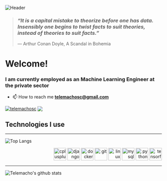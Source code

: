 ![Header](https://github.com/telemachosc/telemachosc/blob/master/network_banner.gif?raw=true"Header")
> ### _“It is a capital mistake to theorize before one has data. Insensibly one begins to twist facts to suit theories, instead of theories to suit facts.”_
> — Arthur Conan Doyle, A Scandal in Bohemia


# Welcome!
### I am currently employed as an Machine Learning Engineer at the private sector


- 📫 How to reach me **telemachosc@gmail.com**
<p align="left">
<a href="https://linkedin.com/in/telemachosc" target="blank"><img align="center" src="https://icon-icons.com/icons2/1753/PNG/32/iconfinder-social-media-applications-14linkedin-4102586_113786.png" alt="telemachosc" /></a>
<a href="https://stackoverflow.com/users/11780135" target="blank"><img align="center" src="https://img.icons8.com/color/32/000000/stackoverflow.png" /></a>
</p>


## Technologies I use 
---


![Top Langs](https://github-readme-stats.vercel.app/api/top-langs/?username=telemachosc&layout=compact&theme=tokyonight)

<p align="right"><img src="https://devicons.github.io/devicon/devicon.git/icons/cplusplus/cplusplus-original.svg" alt="cplusplus" width="40" height="40"/> <img src="https://devicons.github.io/devicon/devicon.git/icons/django/django-original.svg" alt="django" width="40" height="40"/> <img src="https://devicons.github.io/devicon/devicon.git/icons/docker/docker-original-wordmark.svg" alt="docker" width="40" height="40"/> <img src="https://www.vectorlogo.zone/logos/git-scm/git-scm-icon.svg" alt="git" width="40" height="40"/> <img src="https://devicons.github.io/devicon/devicon.git/icons/linux/linux-original.svg" alt="linux" width="40" height="40"/> <img src="https://devicons.github.io/devicon/devicon.git/icons/mysql/mysql-original-wordmark.svg" alt="mysql" width="40" height="40"/> <img src="https://devicons.github.io/devicon/devicon.git/icons/python/python-original.svg" alt="python" width="40" height="40"/> <img src="https://www.vectorlogo.zone/logos/tensorflow/tensorflow-icon.svg" alt="tensorflow" width="40" height="40"/></p>


***


![Telemacho's github stats](https://github-readme-stats.vercel.app/api?username=telemachosc&show_icons=true&theme=tokyonight)

<!----https://towardsdatascience.com/explore-new-github-readme-feature-7d5cc21bf02f>
<!--- https://github.com/anuraghazra/github-readme-stats --->
